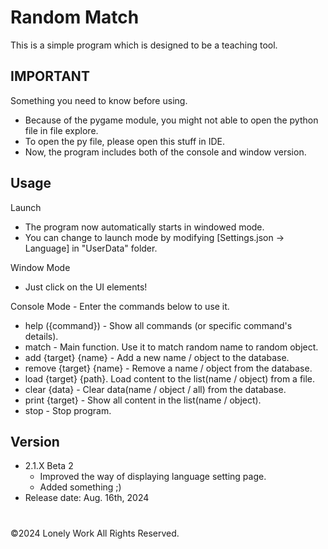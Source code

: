 # Random Match
This is a simple program which is designed to be a teaching tool.

## IMPORTANT
Something you need to know before using.
* Because of the pygame module, you might not able to open the python file in file explore.
* To open the py file, please open this stuff in IDE.
* Now, the program includes both of the console and window version.

## Usage
Launch
* The program now automatically starts in windowed mode.
* You can change to launch mode by modifying [Settings.json -> Language] in "UserData" folder.

Window Mode
* Just click on the UI elements!

Console Mode - Enter the commands below to use it.
- help ({command}) - Show all commands (or specific command's details).
- match - Main function. Use it to match random name to random object.
- add {target} {name} - Add a new name / object to the database.
- remove {target} {name} - Remove a name / object from the database.
- load {target} {path}. Load content to the list(name / object) from a file.
- clear {data} - Clear data(name / object / all) from the database.
- print {target} - Show all content in the list(name / object).
- stop - Stop program.

## Version
- 2.1.X Beta 2
  * Improved the way of displaying language setting page.
  * Added something ;)
- Release date: Aug. 16th, 2024
    
#
©2024 Lonely Work All Rights Reserved.
